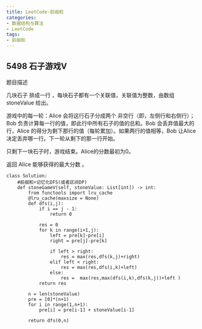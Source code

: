 ```yaml
---
title: LeetCode-前缀和
categories:
- 数据结构与算法
- LeetCode
tags:
- 前缀和
---
```



## 5498 石子游戏V
题目描述

几块石子 排成一行 ，每块石子都有一个关联值，关联值为整数，由数组 stoneValue 给出。

游戏中的每一轮：Alice 会将这行石子分成两个 非空行（即，左侧行和右侧行）；Bob 负责计算每一行的值，即此行中所有石子的值的总和。Bob 会丢弃值最大的行，Alice 的得分为剩下那行的值（每轮累加）。如果两行的值相等，Bob 让Alice 决定丢弃哪一行。下一轮从剩下的那一行开始。

只剩下一块石子时，游戏结束。Alice的分数最初为0。

返回 Alice 能够获得的最大分数 。
<!--more-->
```
class Solution:
    #前缀和+记忆化DFS(或者区间DP)
    def stoneGameV(self, stoneValue: List[int]) -> int:
        from functools import lru_cache
        @lru_cache(maxsize = None)
        def dfs(i,j):
            if i == j - 1:
                return 0
            
            res = 0
            for k in range(i+1,j):
                left = pre[k]-pre[i]
                right = pre[j]-pre[k]

                if left > right:
                    res = max(res,dfs(k,j)+right)
                elif left < right:
                    res = max(res,dfs(i,k)+left)
                else:
                    res =  max(res,max(dfs(i,k),dfs(k,j))+left )
            return res

        n = len(stoneValue)
        pre = [0]*(n+1)
        for i in range(1,n+1):
            pre[i] = pre[i-1] + stoneValue[i-1]

        return dfs(0,n)
```